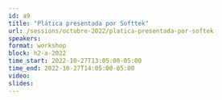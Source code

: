 ```yaml
---
id: a9
title: "Plática presentada por Softtek"
url: /sessions/octubre-2022/platica-presentada-por-softek
speakers:
format: workshop
block: h2-a-2022
time_start: 2022-10-27T13:05:00-05:00
time_end: 2022-10-27T14:05:00-05:00
video:
slides:
---
```

